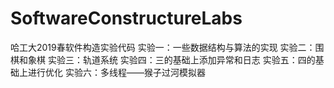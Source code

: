 # SoftwareConstructureLabs
哈工大2019春软件构造实验代码
实验一：一些数据结构与算法的实现
实验二：围棋和象棋
实验三：轨道系统
实验四：三的基础上添加异常和日志
实验五：四的基础上进行优化
实验六：多线程——猴子过河模拟器
